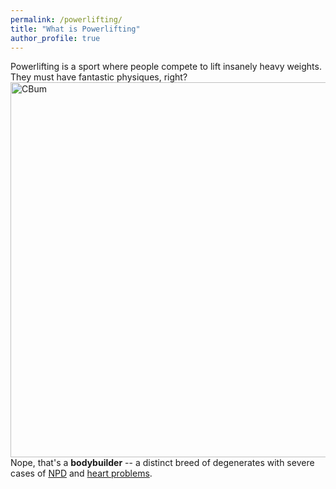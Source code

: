 ```yaml
---
permalink: /powerlifting/
title: "What is Powerlifting"
author_profile: true
---
```

Powerlifting is a sport where people compete to lift insanely heavy weights. 
They must have fantastic physiques, right?
<img src="https://blog.priceplow.com/wp-content/uploads/cbum-olympia-stage.jpg" alt="CBum" width="600"/>
Nope, that's a **bodybuilder** -- a distinct breed of degenerates with severe cases of [NPD](https://en.wikipedia.org/wiki/Narcissistic_personality_disorder) and [heart problems](https://www.ncbi.nlm.nih.gov/pmc/articles/PMC9781327/). 